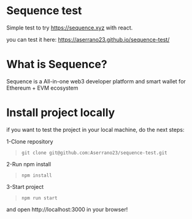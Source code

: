 # Sequence test

Simple test to try https://sequence.xyz with react.

you can test it here: https://aserrano23.github.io/sequence-test/

# What is Sequence?

Sequence is a All-in-one web3 developer platform and smart wallet for Ethereum + EVM ecosystem

# Install project locally

if you want to test the project in your local machine, do the next steps:

1-Clone repository

>`git clone git@github.com:Aserrano23/sequence-test.git`

2-Run npm install

>`npm install`

3-Start project

>`npm run start`

and open http://localhost:3000 in your browser!
